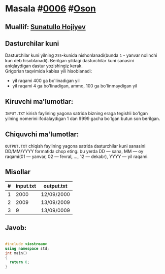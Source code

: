<h1>Masala #<a href="https://robocontest.uz/tasks/0006">0006</a> #<a href="https://robocontest.uz/tasks?category=1">Oson</a></h1>
<h2> Muallif: <a href="https://robocontest.uz/profile/sunnat">Sunatullo Hojiyev</a></h2>
<h2>Dasturchilar kuni</h2>
<p>
  Dasturchilar kuni yilning <code>255</code>-kunida nishonlanadi(bunda <code>1</code> - yanvar nolinchi kun deb hisoblanadi). Berilgan yildagi dasturchilar kuni sanasini aniqlaydigan dastur yozishingiz kerak.
  <br>  
Grigorian taqvimida kabisa yili hisoblanadi:
  <ul>
    <li>
      yil raqami 400 ga bo'linadigan yil
    </li>
    <li>
      yil raqami 4 ga bo'linadigan, ammo, 100 ga bo'linmaydigan yil
    </li>
  </ul>
</p>
<h2>Kiruvchi ma'lumotlar:</h2>
<p>
	<code>INPUT.TXT</code> kirish faylining yagona satrida bizning eraga tegishli bo'lgan yilning nomerini ifodalaydigan 1 dan 9999 gacha bo'lgan butun son berilgan.
</p>
<h2>Chiquvchi ma'lumotlar:</h2>
<p>
	<code>OUTPUT.TXT</code> chiqish faylining yagona satrida dasturchilar kuni sanasini DD/MM/YYYY formatida chop eting. bu yerda DD — sana, MM — oy raqami(01 — yanvar, 02 — fevral, ..., 12 — dekabr), YYYY — yil raqami.
</p>
<h2>Misollar</h2>
<table>
  <thead>
  	<tr>
		<th>#</th>
	    <th>input.txt</th>
	    <th>output.txt</th>
  	</tr>
  </thead>
  <tbody>
  	<tr>
		  <td>1</td>
	    <td>2000</td>
	    <td>12/09/2000</td>
	  </tr>
  	<tr>
		  <td>2</td>
	    <td>2009</td>
	    <td>13/09/2009</td>
	  </tr>
  	<tr>
		  <td>3</td>
	    <td>9</td>
	    <td>13/09/0009</td>
	  </tr>
  </tbody>
</table>
<h2>Javob:</h2>

######
```cpp
#include <iostream>
using namespace std;
int main()
{
  return 0;
}
```
